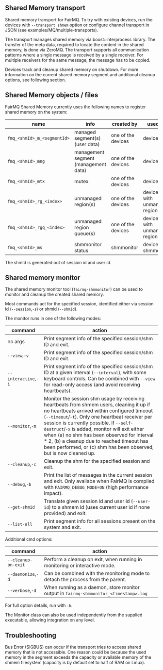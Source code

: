 ## Shared Memory transport

Shared memory transport for FairMQ. To try with existing devices, run the devices with `--transport shmem` option or configure channel transport in JSON (see examples/MQ/multiple-transports).

The transport manages shared memory via boost::interprocess library. The transfer of the meta data, required to locate the content in the shared memory, is done via ZeroMQ. The transport supports all communication patterns where a single message is received by a single receiver. For multiple receivers for the same message, the message has to be copied.

Devices track and cleanup shared memory on shutdown. For more information on the current shared memory segment and additional cleanup options, see following section.

## Shared Memory objects / files

FairMQ Shared Memory currently uses the following names to register shared memory on the system:

| name                        | info                                           | created by         | used by                        |
| --------------------------- | ---------------------------------------------- | ------------------ | ------------------------------ |
| `fmq_<shmId>_m_<segmentId>` | managed segment(s) (user data)                 | one of the devices | devices                        |
| `fmq_<shmId>_mng`           | management segment (management data)           | one of the devices | devices                        |
| `fmq_<shmId>_mtx`           | mutex                                          | one of the devices | devices                        |
| `fmq_<shmId>_rg_<index>`    | unmanaged region(s)                            | one of the devices | devices with unmanaged regions |
| `fmq_<shmId>_rgq_<index>`   | unmanaged region queue(s)                      | one of the devices | devices with unmanaged regions |
| `fmq_<shmId>_ms`            | shmmonitor status                              | shmmonitor         | devices, shmmonitor            |

The shmId is generated out of session id and user id.

## Shared memory monitor

The shared memory monitor tool (`fairmq-shmmonitor`) can be used to monitor and cleanup the created shared memory.

Most commands act for the specified session, identified either via session id (`--session`,`-s`) or shmid (`--shmid`).

The monitor runs in one of the following modes:

| command                     | action                                         |
| --------------------------- | ---------------------------------------------- |
| no args                     | Print segment info of the specified session/shm ID and exit. |
| `--view`,`-v`               | Print segment info of the specified session/shm ID and exit. |
| `--interactive`,`-i`        | Print segment info of the specified session/shm ID at a given interval (`--interval`), with some keyboard controls. Can be combined with `--view` for read-only access (and avoid receiving heartbeats). |
| `--monitor`,`-m`            | Monitor the session shm usage by receiving heartbeats from shmem users, cleaning it up if no heartbeats arrived within configured timeout (`--timeout`/`-t`). Only one heartbeat receiver per session is currently possible. If `--self-destruct`/`-x` is added, monitor will exit either when (a) no shm has been observed for interval * 2, (b) a cleanup due to reached timeout has been performed, or (c) shm has been observed, but is now cleaned up. |
| `--cleanup`,`-c`            | Cleanup the shm for the specified session and exit. |
| `--debug`,`-b`              | Print the list of messages in the current session and exit. Only availabe when FairMQ is compiled with `FAIRMQ_DEBUG_MODE=ON` (high performance impact). |
| `--get-shmid`               | Translate given session id and user id (`--user-id`) to a shmem id (uses current user id if none provided) and exit. |
| `--list-all`                | Print segment info for all sessions present on the system and exit. |

Additional cmd options:

| command                     | action                                         |
| --------------------------- | ---------------------------------------------- |
| `--cleanup-on-exit`         | Perform a cleanup on exit, when running in monitoring or interactive mode. |
| `--daemonize`,`-d`          | Can be combined with the monitoring mode to detach the process from the parent. |
| `--verbose`,`-d`            | When running as a daemon, store monitor output in `fairmq-shmmonitor_<timestamp>.log` |

For full option details, run with `-h`.

The Monitor class can also be used independently from the supplied executable, allowing integration on any level.

## Troubleshooting

Bus Error (SIGBUS) can occur if the transport tries to access shared memory that is not accessible. One reason could be because the used memory in the segment exceeds the capacity or available memory of the shmem filesystem (capacity is by default set to half of RAM on Linux).
